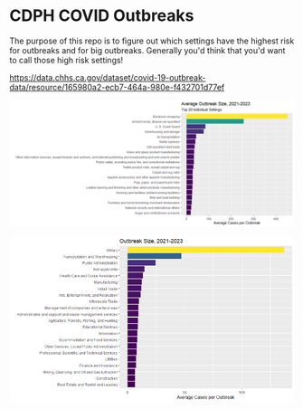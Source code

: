 # CDPH COVID Outbreaks

The purpose of this repo is to figure out which settings have the highest risk for outbreaks and for big outbreaks. Generally you'd think that you'd want to call those high risk settings!

<https://data.chhs.ca.gov/dataset/covid-19-outbreak-data/resource/165980a2-ecb7-464a-980e-f432701d77ef>

![](Top_20_Settings.png)

![](Outbreak%20Size%20by%20Sector.png)
